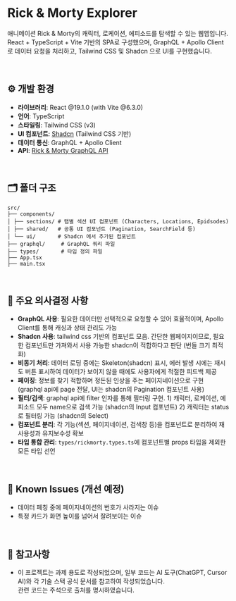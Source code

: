 # Rick & Morty Explorer

애니메이션 Rick & Morty의 캐릭터, 로케이션, 에피소드를 탐색할 수 있는 웹앱입니다. <br/>
React + TypeScript + Vite 기반의 SPA로 구성했으며, GraphQL + Apollo Client로 데이터 요청을 처리하고, Tailwind CSS 및 Shadcn 으로 UI를 구현했습니다.

<br/>

## ⚙️ 개발 환경

- **라이브러리**: React @19.1.0 (with Vite @6.3.0)
- **언어**: TypeScript
- **스타일링**: Tailwind CSS (v3)
- **UI 컴포넌트**: [Shadcn](https://ui.shadcn.com) (Tailwind CSS 기반)
- **데이터 통신**: GraphQL + Apollo Client 
- **API**: [Rick & Morty GraphQL API](https://rickandmortyapi.com/graphql)

<br/>

## 🗂️ 폴더 구조

```
src/
├── components/
│ ├── sections/ # 탭별 섹션 UI 컴포넌트 (Characters, Locations, Epidsodes)
│ ├── shared/   # 공통 UI 컴포넌트 (Pagination, SearchField 등)
│ └── ui/       # Shadcn 에서 추가된 컴포넌트
├── graphql/     # GraphQL 쿼리 파일
├── types/       # 타입 정의 파일
├── App.tsx
├── main.tsx    
```

<br/>

## 🧠 주요 의사결정 사항

- **GraphQL 사용**: 필요한 데이터만 선택적으로 요청할 수 있어 효율적이며, Apollo Client를 통해 캐싱과 상태 관리도 가능
- **Shadcn 사용**: tailwind css 기반의 컴포넌트 모음. 간단한 웹페이지이므로, 필요한 컴포넌트만 가져와서 사용 가능한 shadcn이 적합하다고 판단 (번들 크기 최적화)
- **비동기 처리**: 데이터 로딩 중에는 Skeleton(shadcn) 표시, 에러 발생 시에는 재시도 버튼 표시하여 데이터가 보이지 않을 때에도 사용자에게 적절한 피드백 제공
- **페이징**: 정보를 찾기 적합하며 정돈된 인상을 주는 페이지네이션으로 구현 (graphql api에 page 전달, UI는 shadcn의 Pagination 컴포넌트 사용)
- **필터/검색**: graphql api에 filter 인자를 통해 필터링 구현. 1) 캐릭터, 로케이션, 에피소드 모두 name으로 검색 가능 (shadcn의 Input 컴포넌트) 2) 캐릭터는 status로 필터링 가능 (shadcn의 Select)
- **컴포넌트 분리**: 각 기능(섹션, 페이지네이션, 검색창 등)을 컴포넌트로 분리하여 재사용성과 유지보수성 확보
- **타입 통합 관리**: `types/rickmorty.types.ts`에 컴포넌트별 props 타입을 제외한 모든 타입 선언

<br/>

## 🐛 Known Issues (개선 예정)

- 데이터 페칭 중에 페이지네이션의 번호가 사라지는 이슈
- 특정 카드가 화면 높이를 넘어서 잘려보이는 이슈 

<br/>

## 📄 참고사항

- 이 프로젝트는 과제 용도로 작성되었으며, 일부 코드는 AI 도구(ChatGPT, Cursor AI)와 각 기술 스택 공식 문서를 참고하여 작성되었습니다.  
  관련 코드는 주석으로 출처를 명시하였습니다.

